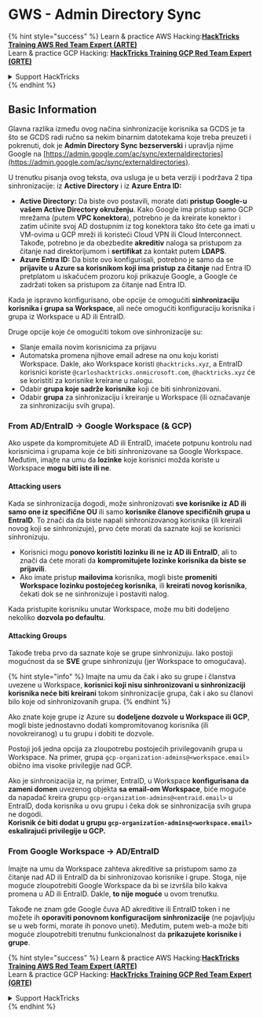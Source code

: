# GWS - Admin Directory Sync

{% hint style="success" %}
Learn & practice AWS Hacking:<img src="../../../.gitbook/assets/image (1).png" alt="" data-size="line">[**HackTricks Training AWS Red Team Expert (ARTE)**](https://training.hacktricks.xyz/courses/arte)<img src="../../../.gitbook/assets/image (1).png" alt="" data-size="line">\
Learn & practice GCP Hacking: <img src="../../../.gitbook/assets/image (2).png" alt="" data-size="line">[**HackTricks Training GCP Red Team Expert (GRTE)**<img src="../../../.gitbook/assets/image (2).png" alt="" data-size="line">](https://training.hacktricks.xyz/courses/grte)

<details>

<summary>Support HackTricks</summary>

* Check the [**subscription plans**](https://github.com/sponsors/carlospolop)!
* **Join the** 💬 [**Discord group**](https://discord.gg/hRep4RUj7f) or the [**telegram group**](https://t.me/peass) or **follow** us on **Twitter** 🐦 [**@hacktricks\_live**](https://twitter.com/hacktricks\_live)**.**
* **Share hacking tricks by submitting PRs to the** [**HackTricks**](https://github.com/carlospolop/hacktricks) and [**HackTricks Cloud**](https://github.com/carlospolop/hacktricks-cloud) github repos.

</details>
{% endhint %}

## Basic Information

Glavna razlika između ovog načina sinhronizacije korisnika sa GCDS je ta što se GCDS radi ručno sa nekim binarnim datotekama koje treba preuzeti i pokrenuti, dok je **Admin Directory Sync bezserverski** i upravlja njime Google na [https://admin.google.com/ac/sync/externaldirectories](https://admin.google.com/ac/sync/externaldirectories).

U trenutku pisanja ovog teksta, ova usluga je u beta verziji i podržava 2 tipa sinhronizacije: iz **Active Directory** i iz **Azure Entra ID:**

* **Active Directory:** Da biste ovo postavili, morate dati **pristup Google-u vašem Active Directory okruženju**. Kako Google ima pristup samo GCP mrežama (putem **VPC konektora**), potrebno je da kreirate konektor i zatim učinite svoj AD dostupnim iz tog konektora tako što ćete ga imati u VM-ovima u GCP mreži ili koristeći Cloud VPN ili Cloud Interconnect. Takođe, potrebno je da obezbedite **akreditiv** naloga sa pristupom za čitanje nad direktorijumom i **sertifikat** za kontakt putem **LDAPS**.
* **Azure Entra ID:** Da biste ovo konfigurisali, potrebno je samo da se **prijavite u Azure sa korisnikom koji ima pristup za čitanje** nad Entra ID pretplatom u iskačućem prozoru koji prikazuje Google, a Google će zadržati token sa pristupom za čitanje nad Entra ID.

Kada je ispravno konfigurisano, obe opcije će omogućiti **sinhronizaciju korisnika i grupa sa Workspace**, ali neće omogućiti konfiguraciju korisnika i grupa iz Workspace u AD ili EntraID.

Druge opcije koje će omogućiti tokom ove sinhronizacije su:

* Slanje emaila novim korisnicima za prijavu
* Automatska promena njihove email adrese na onu koju koristi Workspace. Dakle, ako Workspace koristi `@hacktricks.xyz`, a EntraID korisnici koriste `@carloshacktricks.onmicrosoft.com`, `@hacktricks.xyz` će se koristiti za korisnike kreirane u nalogu.
* Odabir **grupa koje sadrže korisnike** koji će biti sinhronizovani.
* Odabir **grupa** za sinhronizaciju i kreiranje u Workspace (ili označavanje za sinhronizaciju svih grupa).

### From AD/EntraID -> Google Workspace (& GCP)

Ako uspete da kompromitujete AD ili EntraID, imaćete potpunu kontrolu nad korisnicima i grupama koje će biti sinhronizovane sa Google Workspace.\
Međutim, imajte na umu da **lozinke** koje korisnici možda koriste u Workspace **mogu biti iste ili ne**.

#### Attacking users

Kada se sinhronizacija dogodi, može sinhronizovati **sve korisnike iz AD ili samo one iz specifične OU** ili samo **korisnike članove specifičnih grupa u EntraID**. To znači da da biste napali sinhronizovanog korisnika (ili kreirali novog koji se sinhronizuje), prvo ćete morati da saznate koji se korisnici sinhronizuju.

* Korisnici mogu **ponovo koristiti lozinku ili ne iz AD ili EntraID**, ali to znači da ćete morati da **kompromitujete lozinke korisnika da biste se prijavili**.
* Ako imate pristup **mailovima** korisnika, mogli biste **promeniti Workspace lozinku postojećeg korisnika**, ili **kreirati novog korisnika**, čekati dok se ne sinhronizuje i postaviti nalog.

Kada pristupite korisniku unutar Workspace, može mu biti dodeljeno nekoliko **dozvola po defaultu**.

#### Attacking Groups

Takođe treba prvo da saznate koje se grupe sinhronizuju. Iako postoji mogućnost da se **SVE** grupe sinhronizuju (jer Workspace to omogućava).

{% hint style="info" %}
Imajte na umu da čak i ako su grupe i članstva uvezene u Workspace, **korisnici koji nisu sinhronizovani u sinhronizaciji korisnika neće biti kreirani** tokom sinhronizacije grupa, čak i ako su članovi bilo koje od sinhronizovanih grupa.
{% endhint %}

Ako znate koje grupe iz Azure su **dodeljene dozvole u Workspace ili GCP**, mogli biste jednostavno dodati kompromitovanog korisnika (ili novokreiranog) u tu grupu i dobiti te dozvole.

Postoji još jedna opcija za zloupotrebu postojećih privilegovanih grupa u Workspace. Na primer, grupa `gcp-organization-admins@<workspace.email>` obično ima visoke privilegije nad GCP.

Ako je sinhronizacija iz, na primer, EntraID, u Workspace **konfigurisana da zameni domen** uvezenog objekta **sa email-om Workspace**, biće moguće da napadač kreira grupu `gcp-organization-admins@<entraid.email>` u EntraID, doda korisnika u ovu grupu i čeka dok se sinhronizacija svih grupa ne dogodi.\
**Korisnik će biti dodat u grupu `gcp-organization-admins@<workspace.email>` eskalirajući privilegije u GCP.**

### From Google Workspace -> AD/EntraID

Imajte na umu da Workspace zahteva akreditive sa pristupom samo za čitanje nad AD ili EntraID da bi sinhronizovao korisnike i grupe. Stoga, nije moguće zloupotrebiti Google Workspace da bi se izvršila bilo kakva promena u AD ili EntraID. Dakle, **to nije moguće** u ovom trenutku.

Takođe ne znam gde Google čuva AD akreditive ili EntraID token i ne možete ih **oporaviti ponovnom konfiguracijom sinhronizacije** (ne pojavljuju se u web formi, morate ih ponovo uneti). Međutim, putem web-a može biti moguće zloupotrebiti trenutnu funkcionalnost da **prikazujete korisnike i grupe**.

{% hint style="success" %}
Learn & practice AWS Hacking:<img src="../../../.gitbook/assets/image (1).png" alt="" data-size="line">[**HackTricks Training AWS Red Team Expert (ARTE)**](https://training.hacktricks.xyz/courses/arte)<img src="../../../.gitbook/assets/image (1).png" alt="" data-size="line">\
Learn & practice GCP Hacking: <img src="../../../.gitbook/assets/image (2).png" alt="" data-size="line">[**HackTricks Training GCP Red Team Expert (GRTE)**<img src="../../../.gitbook/assets/image (2).png" alt="" data-size="line">](https://training.hacktricks.xyz/courses/grte)

<details>

<summary>Support HackTricks</summary>

* Check the [**subscription plans**](https://github.com/sponsors/carlospolop)!
* **Join the** 💬 [**Discord group**](https://discord.gg/hRep4RUj7f) or the [**telegram group**](https://t.me/peass) or **follow** us on **Twitter** 🐦 [**@hacktricks\_live**](https://twitter.com/hacktricks\_live)**.**
* **Share hacking tricks by submitting PRs to the** [**HackTricks**](https://github.com/carlospolop/hacktricks) and [**HackTricks Cloud**](https://github.com/carlospolop/hacktricks-cloud) github repos.

</details>
{% endhint %}
